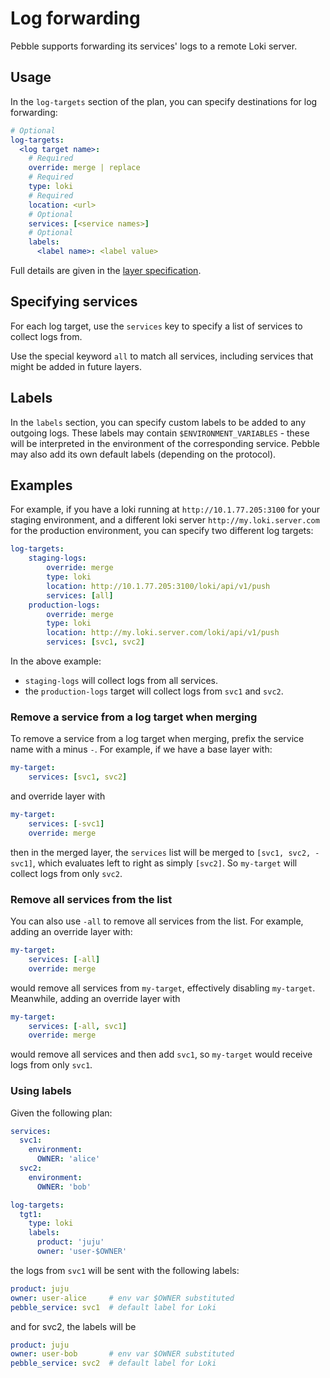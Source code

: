 # Log forwarding

Pebble supports forwarding its services' logs to a remote Loki server.

## Usage

In the `log-targets` section of the plan, you can specify destinations for log forwarding:

```yaml
# Optional
log-targets:
  <log target name>:
    # Required
    override: merge | replace
    # Required
    type: loki
    # Required
    location: <url>
    # Optional
    services: [<service names>]
    # Optional
    labels:
      <label name>: <label value>
```

Full details are given in the [layer specification](../reference/layer-specification).

## Specifying services

For each log target, use the `services` key to specify a list of services to collect logs from. 

Use the special keyword `all` to match all services, including services that might be added in future layers.

## Labels

In the `labels` section, you can specify custom labels to be added to any outgoing logs. These labels may contain `$ENVIRONMENT_VARIABLES` - these will be interpreted in the environment of the corresponding service. Pebble may also add its own default labels (depending on the protocol).

## Examples

For example, if you have a loki running at `http://10.1.77.205:3100` for your staging environment, and a different loki server `http://my.loki.server.com` for the production environment, you can specify two different log targets:

```yaml
log-targets:
    staging-logs:
        override: merge
        type: loki
        location: http://10.1.77.205:3100/loki/api/v1/push
        services: [all]
    production-logs:
        override: merge
        type: loki
        location: http://my.loki.server.com/loki/api/v1/push
        services: [svc1, svc2]
```

In the above example:

- `staging-logs` will collect logs from all services.
- the `production-logs` target will collect logs from `svc1` and `svc2`.

### Remove a service from a log target when merging

To remove a service from a log target when merging, prefix the service name with a minus `-`. For example, if we have a base layer with:

```yaml
my-target:
    services: [svc1, svc2]
```

and override layer with

```yaml
my-target:
    services: [-svc1]
    override: merge
```

then in the merged layer, the `services` list will be merged to `[svc1, svc2, -svc1]`, which evaluates left to right as simply `[svc2]`. So `my-target` will collect logs from only `svc2`.

### Remove all services from the list

You can also use `-all` to remove all services from the list. For example, adding an override layer with:

```yaml
my-target:
    services: [-all]
    override: merge
```

would remove all services from `my-target`, effectively disabling `my-target`. Meanwhile, adding an override layer with

```yaml
my-target:
    services: [-all, svc1]
    override: merge
```

would remove all services and then add `svc1`, so `my-target` would receive logs from only `svc1`.

### Using labels

Given the following plan:

```yaml
services:
  svc1:
    environment:
      OWNER: 'alice'
  svc2:
    environment:
      OWNER: 'bob'

log-targets:
  tgt1:
    type: loki
    labels:
      product: 'juju'
      owner: 'user-$OWNER'
```

the logs from `svc1` will be sent with the following labels:

```yaml
product: juju
owner: user-alice     # env var $OWNER substituted
pebble_service: svc1  # default label for Loki
```

and for svc2, the labels will be

```yaml
product: juju
owner: user-bob       # env var $OWNER substituted
pebble_service: svc2  # default label for Loki
```
